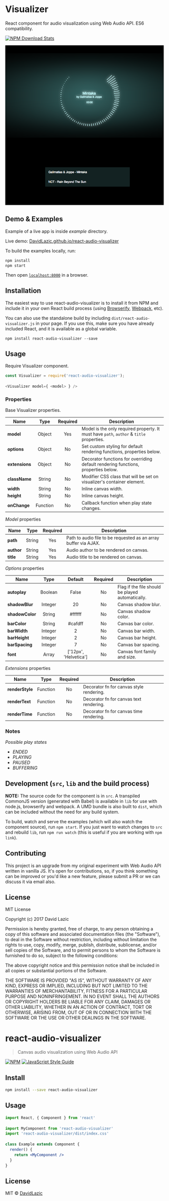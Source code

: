 # Visualizer

React component for audio visualization using Web Audio API.
ES6 compatibility.

[![NPM Download Stats](https://nodei.co/npm/react-audio-visualizer.png?downloads=true)](https://www.npmjs.com/package/react-audio-visualizer)

![visualizer](/screenshots/visualizer.png "visualizer")

## Demo & Examples

Example of a live app is inside _example_ directory.

Live demo: [DavidLazic.github.io/react-audio-visualizer](http://DavidLazic.github.io/react-audio-visualizer/)

To build the examples locally, run:

```
npm install
npm start
```

Then open [`localhost:8000`](http://localhost:8000) in a browser.


## Installation

The easiest way to use react-audio-visualizer is to install it from NPM and include it in your own React build process (using [Browserify](http://browserify.org), [Webpack](http://webpack.github.io/), etc).

You can also use the standalone build by including `dist/react-audio-visualizer.js` in your page. If you use this, make sure you have already included React, and it is available as a global variable.

```
npm install react-audio-visualizer --save
```


## Usage

Require Visualizer component.

```javascript
const Visualizer = require('react-audio-visualizer');

<Visualizer model={ <model> } />
```

### Properties

Base Visualizer properties.

| Name        | Type      | Required | Description
| ----------- |:---------:|:--------:| -------------
| **model**       | Object    | Yes      | Model is the only required property. It must have `path`, `author` & `title` properties.
| **options**     | Object    | No       | Set custom styling for default rendering functions, properties below.
| **extensions**  | Object    | No       | Decorator functions for overriding default rendering functions, properties below.
| **className**   | String    | No       | Modifier CSS class that will be set on visualizer's container element.
| **width**       | String    | No       | Inline canvas width.
| **height**      | String    | No       | Inline canvas height.
| **onChange**    | Function  | No       | Callback function when play state changes.



*Model* properties

| Name        | Type      | Required | Description
| ----------- |:---------:|:--------:| -------------
| **path**      | String    | Yes      | Path to audio file to be requested as an array buffer via AJAX.
| **author**    | String    | Yes      | Audio author to be rendered on canvas.
| **title**     | String    | Yes      | Audio title to be rendered on canvas.



*Options* properties

| Name          | Type          | Default               | Required | Description
| ------------- |:-------------:|:---------------------:|:--------:| -------------
| **autoplay**    | Boolean       | False                 | No       | Flag if the file should be played automatically.
| **shadowBlur**  | Integer       | 20                    | No       | Canvas shadow blur.
| **shadowColor** | String        | #ffffff               | No       | Canvas shadow color.
| **barColor**    | String        | #cafdff               | No       | Canvas bar color.
| **barWidth**    | Integer       | 2                     | No       | Canvas bar width.
| **barHeight**   | Integer       | 2                     | No       | Canvas bar height.
| **barSpacing**  | Integer       | 7                     | No       | Canvas bar spacing.
| **font**        | Array<String> | ['12px', 'Helvetica'] | No       | Canvas font family and size.



*Extensions* properties

| Name          | Type     | Required | Description
| ------------- |:--------:|:--------:| -------------
| **renderStyle** | Function | No       | Decorator fn for canvas style rendering.
| **renderText**  | Function | No       | Decorator fn for canvas text rendering.
| **renderTime**  | Function | No       | Decorator fn for canvas time rendering.


### Notes

*Possible play states*

* _ENDED_
* _PLAYING_
* _PAUSED_
* _BUFFERING_


## Development (`src`, `lib` and the build process)

**NOTE:** The source code for the component is in `src`. A transpiled CommonJS version (generated with Babel) is available in `lib` for use with node.js, browserify and webpack. A UMD bundle is also built to `dist`, which can be included without the need for any build system.

To build, watch and serve the examples (which will also watch the component source), run `npm start`. If you just want to watch changes to `src` and rebuild `lib`, run `npm run watch` (this is useful if you are working with `npm link`).


## Contributing

This project is an upgrade from my original experiment with Web Audio API written in vanilla JS. It's open for contributions, so, if you think something can be improved or you'd like a new feature, please submit a PR or we can discuss it via email also.


## License

MIT License

Copyright (c) 2017 David Lazic

Permission is hereby granted, free of charge, to any person obtaining a copy
of this software and associated documentation files (the "Software"), to deal
in the Software without restriction, including without limitation the rights
to use, copy, modify, merge, publish, distribute, sublicense, and/or sell
copies of the Software, and to permit persons to whom the Software is
furnished to do so, subject to the following conditions:

The above copyright notice and this permission notice shall be included in all
copies or substantial portions of the Software.

THE SOFTWARE IS PROVIDED "AS IS", WITHOUT WARRANTY OF ANY KIND, EXPRESS OR
IMPLIED, INCLUDING BUT NOT LIMITED TO THE WARRANTIES OF MERCHANTABILITY,
FITNESS FOR A PARTICULAR PURPOSE AND NONINFRINGEMENT. IN NO EVENT SHALL THE
AUTHORS OR COPYRIGHT HOLDERS BE LIABLE FOR ANY CLAIM, DAMAGES OR OTHER
LIABILITY, WHETHER IN AN ACTION OF CONTRACT, TORT OR OTHERWISE, ARISING FROM,
OUT OF OR IN CONNECTION WITH THE SOFTWARE OR THE USE OR OTHER DEALINGS IN THE
SOFTWARE.

# react-audio-visualizer

> Canvas audio visualization using Web Audio API

[![NPM](https://img.shields.io/npm/v/react-audio-visualizer.svg)](https://www.npmjs.com/package/react-audio-visualizer) [![JavaScript Style Guide](https://img.shields.io/badge/code_style-standard-brightgreen.svg)](https://standardjs.com)

## Install

```bash
npm install --save react-audio-visualizer
```

## Usage

```jsx
import React, { Component } from 'react'

import MyComponent from 'react-audio-visualizer'
import 'react-audio-visualizer/dist/index.css'

class Example extends Component {
  render() {
    return <MyComponent />
  }
}
```

## License

MIT © [DavidLazic ](https://github.com/DavidLazic )

